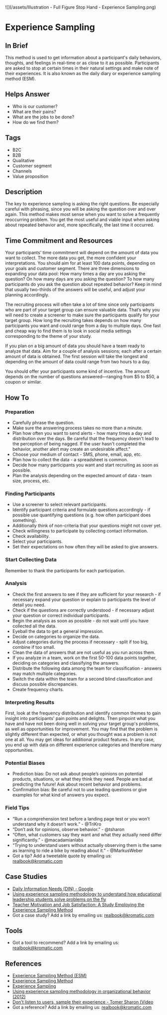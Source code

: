 ![](/assets/Illustration - Full Figure Stop Hand - Experience Sampling.png)

# Experience Sampling

## In Brief

This method is used to get information about a participant's daily behaviors, thoughts, and feelings in real-time or as close to it as possible. Participants are asked to stop at certain times in their natural settings and make note of their experiences. It is also known as the daily diary or experience sampling method \(ESM\).

## Helps Answer

* Who is our customer?
* What are their pains?
* What are the jobs to be done?
* How do we find them?

## Tags

* B2C
* B2B
* Qualitative
* Customer segment
* Channels
* Value proposition

## Description

The key to experience sampling is asking the right questions. Be especially careful with phrasing, since you will be asking the question over and over again. This method makes most sense when you want to solve a frequently reoccurring problem. You get the most useful and viable input when asking about repeated behavior and, more specifically, the last time it occurred.

## Time Commitment and Resources

Your participants' time commitment will depend on the amount of data you want to collect. The more data you get, the more confident your interpretations. You should aim for at least 100 data points, depending on your goals and customer segment. There are three dimensions to expanding your data pool: How many times a day are you asking the question? On how many days are you asking the question? To how many participants do you ask the question about repeated behavior? Keep in mind that usually two-thirds of the answers will be useful, and adjust your planning accordingly.

The recruiting process will often take a lot of time since only participants who are part of your target group can ensure valuable data. That’s why you will need to create a screener to make sure the participants qualify for your target group. How long the recruiting takes depends on how many participants you want and could range from a day to multiple days. One fast and cheap way to find them is to look in social media settings corresponding to the theme of your study.

If you plan on a big amount of data you should have a team ready to analyze that data. Aim for a couple of analysis sessions; each after a certain amount of data is obtained. The first session will take the longest and depending on the amount of data could range from two hours to a day.

You should offer your participants some kind of incentive. The amount depends on the number of questions answered—ranging from $5 to $50, a coupon or similar.

## How To

### Preparation

* Carefully phrase the question.
* Make sure the answering process takes no more than a minute.
* Plan how often you want to send alerts - how many times a day and distribution over the days. Be careful that the frequency doesn't lead to the perception of being nagged. If the user hasn't completed the behavior, another alert may create an undesirable affect."
* Choose your medium of contact - SMS, phone, email, app, etc.
* Plan how to collect the data - a spreadsheet is common.
* Decide how many participants you want and start recruiting as soon as possible.
* Plan the analysis depending on the expected amount of data - team size, process, etc.

### Finding Participants

* Use a screener to select relevant participants.
* Identify participant criteria and formulate questions accordingly - if possible use quantifying questions \(e.g. how often participant does something\).
* Additionally think of non-criteria that your questions might not cover yet.
* Check willingness to participate by collecting contact information.
* Check availability. 
* Select your participants.
* Set their expectations on how often they will be asked to give answers.

### Start Collecting Data

Remember to thank the participants for each participation.

### Analysis

* Check the first answers to see if they are sufficient for your research - if necessary expand your question or explain to participants the level of detail you need.
* Check if the questions are correctly understood - if necessary adjust your question or correct individual participants.
* Begin the analysis as soon as possible - do not wait until you have collected all the data.
* Eyeball the data to get a general impression.
* Decide on categories to organize the data. 
* Adjust categories during the process if necessary - split if too big, combine if too small.
* Clean the data of answers that are not useful as you run across them.
* If you analyze in a team, work on the first 50-100 data points together, deciding on categories and classifying the answers.
* Distribute the following data among the team for classification - answers may match multiple categories.
* Switch the data within the team for a second blind classification and discuss possible discrepancies.
* Create frequency charts.

### Interpreting Results

First, look at the frequency distribution and identify common themes to gain insight into participants' pain points and delights. Then pinpoint what you have and have not been doing well in solving your target group's problems, as well as opportunities for improvement. You may find that the problem is slightly different than expected, or what you thought was a problem is not one at all. You may get ideas for additional product features. In any case, you end up with data on different experience categories and therefore many opportunities.

### Potential Biases

* Prediction bias: Do not ask about people’s opinions on potential products, situations, or what they think they need. People are bad at predicting the future! Ask about recent behavior and problems.
* Confirmation bias: Be careful not to use leading questions or give examples for what kind of answers you expect.

### Field Tips

* “Run a comprehension test before a landing page test or you won’t understand why it doesn’t work.” - @TriKro
* “Don’t ask for opinions, observe behavior.” - @tsharon
* “Often, what customers say they want and what they actually need differ significantly.” - @macadamianlabs
* “Trying to understand users without actually observing them is the same as learning to ride a bike by reading about it.” - @MarkusWeber
* Got a tip? Add a tweetable quote by emailing us: [realbook@kromatic.com](mailto:realbook@kromatic.com)

## Case Studies

* [Daily Information Needs \(DIN\) - Google](https://medium.com/m/global-identity?redirectUrl=https://backchannel.com/googles-secret-study-to-find-out-our-needs-eba8700263bf#.y9sryu7gh)
* [Using experience sampling methodology to understand how educational leadership students solve problems on the fly](http://www.emeraldinsight.com/doi/abs/10.1108/JEA-12-2012-0135)
* [Teacher Motivation and Job Satisfaction: A Study Employing the Experience Sampling Method](http://www.hcs.harvard.edu/~jus/0303/bishay.pdf)
* Got a case study? Add a link by emailing us: [realbook@kromatic.com](mailto:realbook@kromatic.com)

## Tools

* Got a tool to recommend? Add a link by emailing us: [realbook@kromatic.com](mailto:realbook@kromatic.com)

## References

* [Experience Sampling Method \(ESM\)](http://psc.dss.ucdavis.edu/sommerb/sommerdemo/sampling/behavior.htm)
* [Experience Sampling Method](https://en.wikipedia.org/wiki/Experience_sampling_method)
* [Experience Sampling](http://edutechwiki.unige.ch/en/Experience_sampling)
* [Using experience sampling methodology in organizational behavior \(2012\)](http://shell.cas.usf.edu/~pspector/ORM/FisherJobExperienceSampling-12.pdf)
* [Don't listen to users, sample their experience - Tomer Sharon \(Video](https://www.youtube.com/watch?v=gq7ZfeQSBzY)
* Got a reference? Add a link by emailing us: [realbook@kromatic.com](realbook@kromatic.com)



